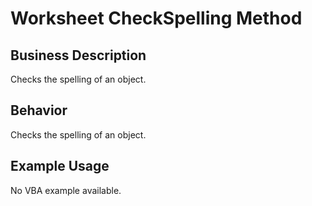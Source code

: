 # Worksheet CheckSpelling Method

## Business Description
Checks the spelling of an object.

## Behavior
Checks the spelling of an object.

## Example Usage
No VBA example available.